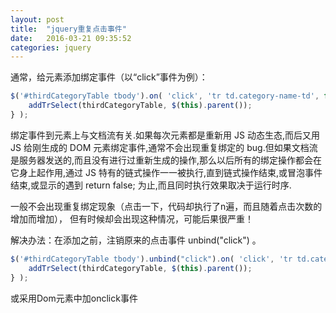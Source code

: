 ```yaml
---
layout: post
title:  "jquery重复点击事件"
date:   2016-03-21 09:35:52
categories: jquery
---
```

通常，给元素添加绑定事件（以“click”事件为例）：

```javascript
$('#thirdCategoryTable tbody').on( 'click', 'tr td.category-name-td', function () {
    addTrSelect(thirdCategoryTable, $(this).parent());
} );
```

绑定事件到元素上与文档流有关.如果每次元素都是重新用 JS 动态生态,而后又用 JS 给刚生成的 DOM 元素绑定事件,通常不会出现重复绑定的 bug.但如果文档流是服务器发送的,而且没有进行过重新生成的操作,那么以后所有的绑定操作都会在它身上起作用,通过  JS 特有的链式操作一一被执行,直到链式操作结束,或冒泡事件结束,或显示的遇到 return false; 为止,而且同时执行效果取决于运行时序.

一般不会出现重复绑定现象（点击一下，代码却执行了n遍，而且随着点击次数的增加而增加），
但有时候却会出现这种情况，可能后果很严重！

解决办法：在添加之前，注销原来的点击事件 unbind("click") 。

```javascript
$('#thirdCategoryTable tbody').unbind("click").on( 'click', 'tr td.category-name-td', function () {
    addTrSelect(thirdCategoryTable, $(this).parent());
} );
```


或采用Dom元素中加onclick事件
